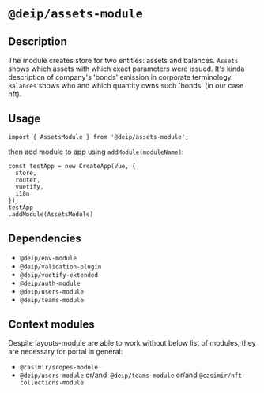 # `@deip/assets-module`

## Description

The module creates store for two entities: assets and balances. `Assets` shows which assets with which exact parameters
were issued. It's kinda description of company's 'bonds' emission in corporate terminology.
`Balances` shows who and which quantity owns such 'bonds' (in our case nft).

[//]: # (TODO: As for real currencies which also may be the assets of this module - they should be described if the ability of their using will still make sense.)

## Usage

```
import { AssetsModule } from '@deip/assets-module';
```
then add module to app using `addModule(moduleName)`:
```
const testApp = new CreateApp(Vue, {
  store,
  router,
  vuetify,
  i18n
});
testApp
.addModule(AssetsModule)
```

## Dependencies

* `@deip/env-module`
* `@deip/validation-plugin`
* `@deip/vuetify-extended`
* `@deip/auth-module`
* `@deip/users-module`
* `@deip/teams-module`

## Context modules

Despite layouts-module are able to work without below list of modules, they are necessary for
portal in general:

* `@casimir/scopes-module`
* `@deip/users-module` or/and` @deip/teams-module` or/and `@casimir/nft-collections-module`
